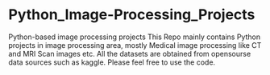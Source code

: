 # Python_Image-Processing_Projects
Python-based image processing projects
This Repo mainly contains Python projects in image processing area, mostly Medical image processing like CT and MRI Scan images etc.
All the datasets are obtained from opensourse data sources such as kaggle.
Please feel free to use the code.
